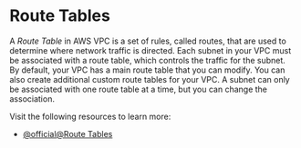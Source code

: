 # Route Tables

A _Route Table_ in AWS VPC is a set of rules, called routes, that are used to determine where network traffic is directed. Each subnet in your VPC must be associated with a route table, which controls the traffic for the subnet. By default, your VPC has a main route table that you can modify. You can also create additional custom route tables for your VPC. A subnet can only be associated with one route table at a time, but you can change the association.

Visit the following resources to learn more:

- [@official@Route Tables](https://docs.aws.amazon.com/quicksight/latest/user/vpc-route-table.html)
